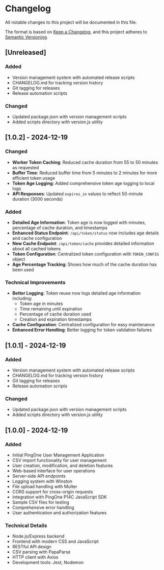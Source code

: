 # Changelog

All notable changes to this project will be documented in this file.

The format is based on [Keep a Changelog](https://keepachangelog.com/en/1.0.0/),
and this project adheres to [Semantic Versioning](https://semver.org/spec/v2.0.0.html).

## [Unreleased]

### Added
- Version management system with automated release scripts
- CHANGELOG.md for tracking version history
- Git tagging for releases
- Release automation scripts

### Changed
- Updated package.json with version management scripts
- Added scripts directory with version.js utility

## [1.0.2] - 2024-12-19

### Changed
- **Worker Token Caching**: Reduced cache duration from 55 to 50 minutes as requested
- **Buffer Time**: Reduced buffer time from 5 minutes to 2 minutes for more efficient token usage
- **Token Age Logging**: Added comprehensive token age logging to local logs
- **API Responses**: Updated `expires_in` values to reflect 50-minute duration (3000 seconds)

### Added
- **Detailed Age Information**: Token age is now logged with minutes, percentage of cache duration, and timestamps
- **Enhanced Status Endpoint**: `/api/token/status` now includes age details and cache configuration
- **New Cache Endpoint**: `/api/token/cache` provides detailed information about all cached tokens
- **Token Configuration**: Centralized token configuration with `TOKEN_CONFIG` object
- **Age Percentage Tracking**: Shows how much of the cache duration has been used

### Technical Improvements
- **Better Logging**: Token reuse now logs detailed age information including:
  - Token age in minutes
  - Time remaining until expiration
  - Percentage of cache duration used
  - Creation and expiration timestamps
- **Cache Configuration**: Centralized configuration for easy maintenance
- **Enhanced Error Handling**: Better logging for token validation failures

## [1.0.1] - 2024-12-19

### Added
- Version management system with automated release scripts
- CHANGELOG.md for tracking version history
- Git tagging for releases
- Release automation scripts

### Changed
- Updated package.json with version management scripts
- Added scripts directory with version.js utility

## [1.0.0] - 2024-12-19

### Added
- Initial PingOne User Management Application
- CSV import functionality for user management
- User creation, modification, and deletion features
- Web-based interface for user operations
- Server-side API endpoints
- Logging system with Winston
- File upload handling with Multer
- CORS support for cross-origin requests
- Integration with PingOne P14C JavaScript SDK
- Sample CSV files for testing
- Comprehensive error handling
- User authentication and authorization features

### Technical Details
- Node.js/Express backend
- Frontend with modern CSS and JavaScript
- RESTful API design
- CSV parsing with PapaParse
- HTTP client with Axios
- Development tools: Jest, Nodemon 